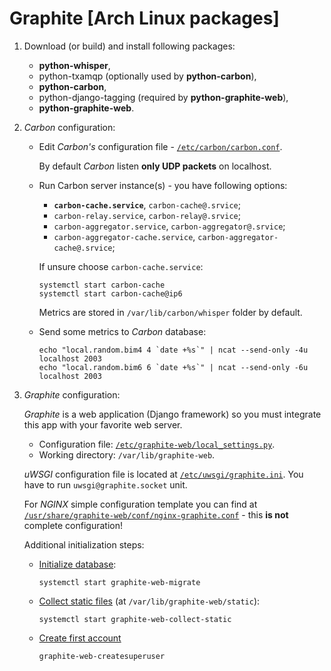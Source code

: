 # Graphite [Arch Linux packages]

1. Download (or build) and install following packages:

   * **python-whisper**,
   * python-txamqp (optionally used by **python-carbon**),
   * **python-carbon**,
   * python-django-tagging (required by **python-graphite-web**),
   * **python-graphite-web**.

1. *Carbon* configuration:

   * Edit *Carbon's* configuration file - [`/etc/carbon/carbon.conf`](python-carbon/carbon.conf).
   
     By default *Carbon* listen **only UDP packets** on localhost.
     
   * Run Carbon server instance(s) - you have following options:
   
     - **`carbon-cache.service`**, `carbon-cache@.srvice`;
     - `carbon-relay.service`, `carbon-relay@.srvice`;
     - `carbon-aggregator.service`, `carbon-aggregator@.srvice`;
     - `carbon-aggregator-cache.service`, `carbon-aggregator-cache@.srvice`;
     
     If unsure choose `carbon-cache.service`:
     ~~~~
     systemctl start carbon-cache
     systemctl start carbon-cache@ip6
     ~~~~
     
     Metrics are stored in `/var/lib/carbon/whisper` folder by default.
     
   * Send some metrics to *Carbon* database:
  
     ~~~
     echo "local.random.bim4 4 `date +%s`" | ncat --send-only -4u localhost 2003
     echo "local.random.bim6 6 `date +%s`" | ncat --send-only -6u localhost 2003
     ~~~
1. *Graphite* configuration:

   *Graphite* is a web application (Django framework) so you must integrate this app with your favorite web server.
   
   - Configuration file: [`/etc/graphite-web/local_settings.py`](python-graphite-web/local_settings.py).
   - Working directory: `/var/lib/graphite-web`.
   
   *uWSGI* configuration file is located at
   [`/etc/uwsgi/graphite.ini`](python-graphite-web/uwsgi-graphite.ini). You have to run `uwsgi@graphite.socket` unit.
   
   For *NGINX* simple configuration template you can find at
   [`/usr/share/graphite-web/conf/nginx-graphite.conf`](python-graphite-web/nginx-graphite.conf) -
   this **is not** complete configuration!
   
   Additional initialization steps:
   
   * [Initialize database](python-graphite-web/graphite-web-migrate.service):
     ~~~
     systemctl start graphite-web-migrate
     ~~~
   * [Collect static files](python-graphite-web/graphite-web-collect-static.service) (at `/var/lib/graphite-web/static`):
     ~~~
     systemctl start graphite-web-collect-static
     ~~~
   * [Create first account](python-graphite-web/graphite-web-createsuperuser.sh)
     ~~~
     graphite-web-createsuperuser
     ~~~
